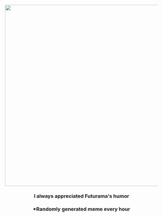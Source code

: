 <p align="center">
        <img src="https://i.redd.it/75643jd7jlo91.jpg" width="600" height="600">
        </p>
        <h3 align="center">I always appreciated Futurama's humor</h3>
        <h3 align="center">*Randomly generated meme every hour</h3>
    